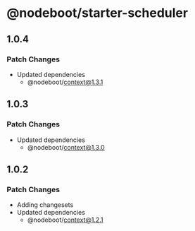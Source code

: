 # @nodeboot/starter-scheduler

## 1.0.4

### Patch Changes

-   Updated dependencies
    -   @nodeboot/context@1.3.1

## 1.0.3

### Patch Changes

-   Updated dependencies
    -   @nodeboot/context@1.3.0

## 1.0.2

### Patch Changes

-   Adding changesets
-   Updated dependencies
    -   @nodeboot/context@1.2.1
